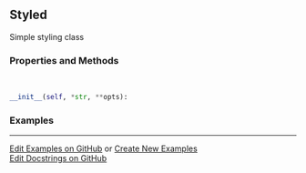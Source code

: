 ## <a id="McUtils.Plots.Styling.Styled">Styled</a>
Simple styling class

### Properties and Methods
<a id="McUtils.Plots.Styling.Styled.__init__" class="docs-object-method">&nbsp;</a>
```python
__init__(self, *str, **opts): 
```

### Examples


___

[Edit Examples on GitHub](https://github.com/McCoyGroup/References/edit/gh-pages/Documentation/examples/McUtils/Plots/Styling/Styled.md) or 
[Create New Examples](https://github.com/McCoyGroup/References/new/gh-pages/?filename=Documentation/examples/McUtils/Plots/Styling/Styled.md) <br/>
[Edit Docstrings on GitHub](https://github.com/McCoyGroup/McUtils/edit/master/Plots/Styling.py?message=Update%20Docs)